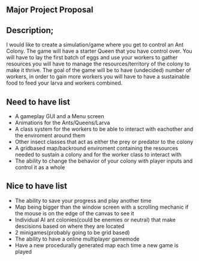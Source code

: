 ## Major Project Proposal

## Description;
I would like to create a simulation/game where you get to control an Ant Colony. The game will have a starter Queen that you have control over. You will have to lay the first batch of eggs and use your workers to gather resources you will have to manage the resources/territory of the colony to make it thrive. The goal of the game will be to have (undecided) number of workers, in order to gain more workers you will have to have a sustainable food to feed your larva and workers combined.


## Need to have list
- A gameplay GUI and a Menu screen
- Animations for the Ants/Queens/Larva
- A class system for the workers to be able to interact with eachother and the enviroment around them
- Other insect classes that act as either the prey or predator to the colony
- A gridbased map/backround enviroment containing the resources needed to sustain a colony and for the worker class to interact with
- The ability to change the behavior of your colony with player inputs and control it as a whole

## Nice to have list 
- The ability to save your progress and play another time
- Map being bigger than the window screen with a scrolling mechanic if the mouse is on the edge of the canvas to see it
- Individual AI ant colonies(could be enemies or neutral) that make descisions based on where they are located
- 2 minigames(probably going to be grid based)
- The ability to have a online multiplayer gamemode
- Have a new procedurally generated map each time a new game is played
